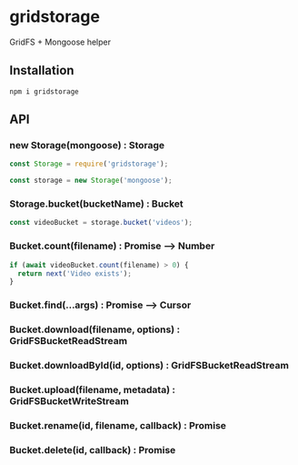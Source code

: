 # gridstorage
GridFS + Mongoose helper

## Installation
```
npm i gridstorage
```

## API
### new Storage(mongoose) : Storage
```js
const Storage = require('gridstorage');

const storage = new Storage('mongoose');
```

### Storage.bucket(bucketName) : Bucket
```js
const videoBucket = storage.bucket('videos');
```

### Bucket.count(filename) : Promise –> Number
```js
if (await videoBucket.count(filename) > 0) {
  return next('Video exists');
}
```

### Bucket.find(...args) : Promise –> Cursor

### Bucket.download(filename, options) : GridFSBucketReadStream

### Bucket.downloadById(id, options) : GridFSBucketReadStream

### Bucket.upload(filename, metadata) : GridFSBucketWriteStream

### Bucket.rename(id, filename, callback) : Promise

### Bucket.delete(id, callback) : Promise
